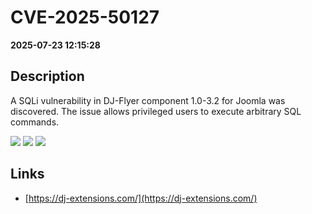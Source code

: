 # CVE-2025-50127

**2025-07-23 12:15:28**

## Description
A SQLi vulnerability in DJ-Flyer component 1.0-3.2 for Joomla was discovered. The issue allows privileged users to execute arbitrary SQL commands.

![](https://img.shields.io/static/v1?label=Score&message=8.5&color=red)
![](https://img.shields.io/static/v1?label=Severity&message=HIGH&color=red)
![](https://img.shields.io/static/v1?label=CWE&message=SQL&color=green)

## Links
- [https://dj-extensions.com/](https://dj-extensions.com/)
